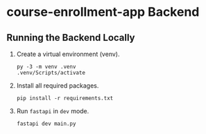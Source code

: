 # course-enrollment-app Backend

## Running the Backend Locally

1. Create a virtual environment (venv).
    ```shell
    py -3 -m venv .venv
    .venv/Scripts/activate
    ```
2. Install all required packages.
    ```shell
    pip install -r requirements.txt
    ```
3. Run `fastapi` in `dev` mode.
    ```shell
    fastapi dev main.py
    ```